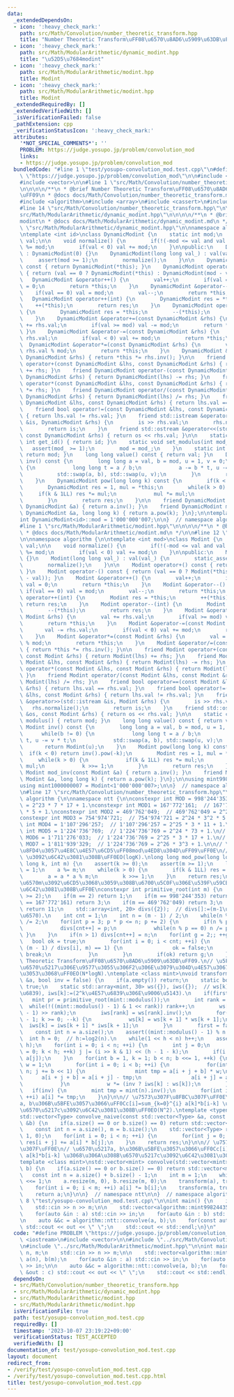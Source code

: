 ```yaml
---
data:
  _extendedDependsOn:
  - icon: ':heavy_check_mark:'
    path: src/Math/Convolution/number_theoretic_transform.hpp
    title: "Number Theoretic Transform\uFF08\u6570\u8AD6\u5909\u63DB\uFF09"
  - icon: ':heavy_check_mark:'
    path: src/Math/ModularArithmetic/dynamic_modint.hpp
    title: "\u52D5\u7684modint"
  - icon: ':heavy_check_mark:'
    path: src/Math/ModularArithmetic/modint.hpp
    title: Modint
  - icon: ':heavy_check_mark:'
    path: src/Math/ModularArithmetic/modint.hpp
    title: Modint
  _extendedRequiredBy: []
  _extendedVerifiedWith: []
  _isVerificationFailed: false
  _pathExtension: cpp
  _verificationStatusIcon: ':heavy_check_mark:'
  attributes:
    '*NOT_SPECIAL_COMMENTS*': ''
    PROBLEM: https://judge.yosupo.jp/problem/convolution_mod
    links:
    - https://judge.yosupo.jp/problem/convolution_mod
  bundledCode: "#line 1 \"test/yosupo-convolution_mod.test.cpp\"\n#define PROBLEM\
    \ \"https://judge.yosupo.jp/problem/convolution_mod\"\n\n#include <iostream>\n\
    #include <vector>\n\n#line 1 \"src/Math/Convolution/number_theoretic_transform.hpp\"\
    \n\n\n\n/**\n * @brief Number Theoretic Transform\uFF08\u6570\u8AD6\u5909\u63DB\
    \uFF09\n * @docs docs/Math/Convolution/number_theoretic_transform.md\n */\n\n\
    #include <algorithm>\n#include <array>\n#include <cassert>\n#include <utility>\n\
    #line 14 \"src/Math/Convolution/number_theoretic_transform.hpp\"\n\n#line 1 \"\
    src/Math/ModularArithmetic/dynamic_modint.hpp\"\n\n\n\n/**\n * @brief \u52D5\u7684\
    modint\n * @docs docs/Math/ModularArithmetic/dynamic_modint.md\n */\n\n#line 12\
    \ \"src/Math/ModularArithmetic/dynamic_modint.hpp\"\n\nnamespace algorithm {\n\
    \ntemplate <int id>\nclass DynamicModint {\n    static int mod;\n    long long\
    \ val;\n\n    void normalize() {\n        if(!(-mod <= val and val < mod)) val\
    \ %= mod;\n        if(val < 0) val += mod;\n    }\n\npublic:\n    DynamicModint()\
    \ : DynamicModint(0) {}\n    DynamicModint(long long val_) : val(val_) {\n   \
    \     assert(mod >= 1);\n        normalize();\n    }\n\n    DynamicModint operator+()\
    \ const { return DynamicModint(*this); }\n    DynamicModint operator-() const\
    \ { return (val == 0 ? DynamicModint(*this) : DynamicModint(mod - val)); }\n \
    \   DynamicModint &operator++() {\n        val++;\n        if(val == mod) val\
    \ = 0;\n        return *this;\n    }\n    DynamicModint &operator--() {\n    \
    \    if(val == 0) val = mod;\n        val--;\n        return *this;\n    }\n \
    \   DynamicModint operator++(int) {\n        DynamicModint res = *this;\n    \
    \    ++(*this);\n        return res;\n    }\n    DynamicModint operator--(int)\
    \ {\n        DynamicModint res = *this;\n        --(*this);\n        return res;\n\
    \    }\n    DynamicModint &operator+=(const DynamicModint &rhs) {\n        val\
    \ += rhs.val;\n        if(val >= mod) val -= mod;\n        return *this;\n   \
    \ }\n    DynamicModint &operator-=(const DynamicModint &rhs) {\n        val -=\
    \ rhs.val;\n        if(val < 0) val += mod;\n        return *this;\n    }\n  \
    \  DynamicModint &operator*=(const DynamicModint &rhs) {\n        val = val *\
    \ rhs.val % mod;\n        return *this;\n    }\n    DynamicModint &operator/=(const\
    \ DynamicModint &rhs) { return *this *= rhs.inv(); }\n\n    friend DynamicModint\
    \ operator+(const DynamicModint &lhs, const DynamicModint &rhs) { return DynamicModint(lhs)\
    \ += rhs; }\n    friend DynamicModint operator-(const DynamicModint &lhs, const\
    \ DynamicModint &rhs) { return DynamicModint(lhs) -= rhs; }\n    friend DynamicModint\
    \ operator*(const DynamicModint &lhs, const DynamicModint &rhs) { return DynamicModint(lhs)\
    \ *= rhs; }\n    friend DynamicModint operator/(const DynamicModint &lhs, const\
    \ DynamicModint &rhs) { return DynamicModint(lhs) /= rhs; }\n    friend bool operator==(const\
    \ DynamicModint &lhs, const DynamicModint &rhs) { return lhs.val == rhs.val; }\n\
    \    friend bool operator!=(const DynamicModint &lhs, const DynamicModint &rhs)\
    \ { return lhs.val != rhs.val; }\n    friend std::istream &operator>>(std::istream\
    \ &is, DynamicModint &rhs) {\n        is >> rhs.val;\n        rhs.normalize();\n\
    \        return is;\n    }\n    friend std::ostream &operator<<(std::ostream &os,\
    \ const DynamicModint &rhs) { return os << rhs.val; }\n\n    static constexpr\
    \ int get_id() { return id; }\n    static void set_modulus(int mod_) {\n     \
    \   assert(mod_ >= 1);\n        mod = mod_;\n    }\n    static int modulus() {\
    \ return mod; }\n    long long value() const { return val; }\n    DynamicModint\
    \ inv() const {\n        long long a = val, b = mod, u = 1, v = 0;\n        while(b)\
    \ {\n            long long t = a / b;\n            a -= b * t, u -= v * t;\n \
    \           std::swap(a, b), std::swap(u, v);\n        }\n        return DynamicModint(u);\n\
    \    }\n    DynamicModint pow(long long k) const {\n        if(k < 0) return inv().pow(-k);\n\
    \        DynamicModint res = 1, mul = *this;\n        while(k > 0) {\n       \
    \     if(k & 1LL) res *= mul;\n            mul *= mul;\n            k >>= 1;\n\
    \        }\n        return res;\n    }\n\n    friend DynamicModint mod_inv(const\
    \ DynamicModint &a) { return a.inv(); }\n    friend DynamicModint mod_pow(const\
    \ DynamicModint &a, long long k) { return a.pow(k); }\n};\n\ntemplate <int id>\n\
    int DynamicModint<id>::mod = 1'000'000'007;\n\n}  // namespace algorithm\n\n\n\
    #line 1 \"src/Math/ModularArithmetic/modint.hpp\"\n\n\n\n/**\n * @brief Modint\n\
    \ * @docs docs/Math/ModularArithmetic/modint.md\n */\n\n#line 12 \"src/Math/ModularArithmetic/modint.hpp\"\
    \n\nnamespace algorithm {\n\ntemplate <int mod>\nclass Modint {\n    long long\
    \ val;\n\n    void normalize() {\n        if(!(-mod <= val and val < mod)) val\
    \ %= mod;\n        if(val < 0) val += mod;\n    }\n\npublic:\n    Modint() : Modint(0)\
    \ {}\n    Modint(long long val_) : val(val_) {\n        static_assert(mod >= 1);\n\
    \        normalize();\n    }\n\n    Modint operator+() const { return Modint(*this);\
    \ }\n    Modint operator-() const { return (val == 0 ? Modint(*this) : Modint(mod\
    \ - val)); }\n    Modint &operator++() {\n        val++;\n        if(val == mod)\
    \ val = 0;\n        return *this;\n    }\n    Modint &operator--() {\n       \
    \ if(val == 0) val = mod;\n        val--;\n        return *this;\n    }\n    Modint\
    \ operator++(int) {\n        Modint res = *this;\n        ++(*this);\n       \
    \ return res;\n    }\n    Modint operator--(int) {\n        Modint res = *this;\n\
    \        --(*this);\n        return res;\n    }\n    Modint &operator+=(const\
    \ Modint &rhs) {\n        val += rhs.val;\n        if(val >= mod) val -= mod;\n\
    \        return *this;\n    }\n    Modint &operator-=(const Modint &rhs) {\n \
    \       val -= rhs.val;\n        if(val < 0) val += mod;\n        return *this;\n\
    \    }\n    Modint &operator*=(const Modint &rhs) {\n        val = val * rhs.val\
    \ % mod;\n        return *this;\n    }\n    Modint &operator/=(const Modint &rhs)\
    \ { return *this *= rhs.inv(); }\n\n    friend Modint operator+(const Modint &lhs,\
    \ const Modint &rhs) { return Modint(lhs) += rhs; }\n    friend Modint operator-(const\
    \ Modint &lhs, const Modint &rhs) { return Modint(lhs) -= rhs; }\n    friend Modint\
    \ operator*(const Modint &lhs, const Modint &rhs) { return Modint(lhs) *= rhs;\
    \ }\n    friend Modint operator/(const Modint &lhs, const Modint &rhs) { return\
    \ Modint(lhs) /= rhs; }\n    friend bool operator==(const Modint &lhs, const Modint\
    \ &rhs) { return lhs.val == rhs.val; }\n    friend bool operator!=(const Modint\
    \ &lhs, const Modint &rhs) { return lhs.val != rhs.val; }\n    friend std::istream\
    \ &operator>>(std::istream &is, Modint &rhs) {\n        is >> rhs.val;\n     \
    \   rhs.normalize();\n        return is;\n    }\n    friend std::ostream &operator<<(std::ostream\
    \ &os, const Modint &rhs) { return os << rhs.val; }\n\n    static constexpr int\
    \ modulus() { return mod; }\n    long long value() const { return val; }\n   \
    \ Modint inv() const {\n        long long a = val, b = mod, u = 1, v = 0;\n  \
    \      while(b != 0) {\n            long long t = a / b;\n            a -= b *\
    \ t, u -= v * t;\n            std::swap(a, b), std::swap(u, v);\n        }\n \
    \       return Modint(u);\n    }\n    Modint pow(long long k) const {\n      \
    \  if(k < 0) return inv().pow(-k);\n        Modint res = 1, mul = *this;\n   \
    \     while(k > 0) {\n            if(k & 1LL) res *= mul;\n            mul *=\
    \ mul;\n            k >>= 1;\n        }\n        return res;\n    }\n\n    friend\
    \ Modint mod_inv(const Modint &a) { return a.inv(); }\n    friend Modint mod_pow(const\
    \ Modint &a, long long k) { return a.pow(k); }\n};\n\nusing mint998244353 = Modint<998'244'353>;\n\
    using mint1000000007 = Modint<1'000'000'007>;\n\n}  // namespace algorithm\n\n\
    \n#line 17 \"src/Math/Convolution/number_theoretic_transform.hpp\"\n\nnamespace\
    \ algorithm {\n\nnamespace ntt {\n\nconstexpr int MOD = 998'244'353;   // 998'244'353\
    \ = 2^23 * 7 * 17 + 1.\nconstexpr int MOD1 = 167'772'161;  // 167'772'161 = 2^25\
    \ * 5 + 1.\nconstexpr int MOD2 = 469'762'049;  // 469'762'049 = 2^26 * 7 + 1.\n\
    constexpr int MOD3 = 754'974'721;  // 754'974'721 = 2^24 * 3^2 * 5 + 1.\n// constexpr\
    \ int MOD4 = 1'107'296'257;  // 1'107'296'257 = 2^25 * 3 * 11 + 1.\n// constexpr\
    \ int MOD5 = 1'224'736'769;  // 1'224'736'769 = 2^24 * 73 + 1.\n// constexpr int\
    \ MOD6 = 1'711'276'033;  // 1'224'736'769 = 2^25 * 3 * 17 + 1.\n// constexpr int\
    \ MOD7 = 1'811'939'329;  // 1'224'736'769 = 2^26 * 3^3 + 1.\n\n// \u7E70\u308A\
    \u8FD4\u3057\u4E8C\u4E57\u6CD5\uFF08mod\u4ED8\u304D\uFF09\uFF0E\n// a^k (mod m)\
    \ \u3092\u6C42\u3081\u308B\uFF0EO(logK).\nlong long mod_pow(long long a, long\
    \ long k, int m) {\n    assert(k >= 0);\n    assert(m >= 1);\n    long long res\
    \ = 1;\n    a %= m;\n    while(k > 0) {\n        if(k & 1LL) res = res * a % m;\n\
    \        a = a * a % m;\n        k >>= 1;\n    }\n    return res;\n}\n\n// \u7D20\
    \u6570m\u3092\u6CD5\u3068\u3059\u308B\u6700\u5C0F\u306E\u539F\u59CB\u6839\u3092\
    \u6C42\u3081\u308B\uFF0E\nconstexpr int primitive_root(int m) {\n    assert(m\
    \ >= 2);\n    if(m == 2) return 1;\n    if(m == 998'244'353) return 3;\n    if(m\
    \ == 167'772'161) return 3;\n    if(m == 469'762'049) return 3;\n    if(m == 754'974'721)\
    \ return 11;\n    std::array<int, 20> divs({2});  // divs[]:=(m-1\u306E\u7D20\u56E0\
    \u6570).\n    int cnt = 1;\n    int n = (m - 1) / 2;\n    while(n % 2 == 0) n\
    \ /= 2;\n    for(int p = 3; p * p <= n; p += 2) {\n        if(n % p == 0) {\n\
    \            divs[cnt++] = p;\n            while(n % p == 0) n /= p;\n       \
    \ }\n    }\n    if(n > 1) divs[cnt++] = n;\n    for(int g = 2;; ++g) {\n     \
    \   bool ok = true;\n        for(int i = 0; i < cnt; ++i) {\n            if(mod_pow(g,\
    \ (m - 1) / divs[i], m) == 1) {\n                ok = false;\n               \
    \ break;\n            }\n        }\n        if(ok) return g;\n    }\n}\n\n// Number\
    \ Theoretic Transform\uFF08\u6570\u8AD6\u5909\u63DB\uFF09.\n// \u5F15\u6570\u306E\
    \u6570\u5217\u306E\u9577\u3055\u306F2\u306E\u3079\u304D\u4E57\u3067\u3042\u308B\
    \u3053\u3068\uFF0EO(N*logN).\ntemplate <class mint>\nvoid transform(std::vector<mint>\
    \ &a, bool inv = false) {\n    if(a.empty()) return;\n    static bool first =\
    \ true;\n    static std::array<mint, 30> ws({}), iws({});  // ws[k]:=(2^k\u4E57\
    \u6839), iws[k]:=(2^k\u4E57\u6839\u306E\u9006\u5143).\n    if(first) {\n     \
    \   mint pr = primitive_root(mint::modulus());\n        int rank = 0;\n      \
    \  while(!((mint::modulus() - 1) & 1 << rank)) rank++;\n        ws[rank] = pr.pow((mint::modulus()\
    \ - 1) >> rank);\n        iws[rank] = ws[rank].inv();\n        for(int k = rank\
    \ - 1; k >= 0; --k) {\n            ws[k] = ws[k + 1] * ws[k + 1];\n          \
    \  iws[k] = iws[k + 1] * iws[k + 1];\n        }\n        first = false;\n    }\n\
    \    const int n = a.size();\n    assert((mint::modulus() - 1) % n == 0);\n  \
    \  int h = 0;  // h:=log2(n).\n    while(1 << h < n) h++;\n    assert(n == 1 <<\
    \ h);\n    for(int i = 0; i < n; ++i) {\n        int j = 0;\n        for(int k\
    \ = 0; k < h; ++k) j |= (i >> k & 1) << (h - 1 - k);\n        if(i < j) std::swap(a[i],\
    \ a[j]);\n    }\n    for(int b = 1, k = 1; b < n; b <<= 1, ++k) {\n        mint\
    \ w = 1;\n        for(int i = 0; i < b; ++i) {\n            for(int j = 0; j <\
    \ n; j += b << 1) {\n                mint tmp = a[i + j + b] * w;\n          \
    \      a[i + j + b] = a[i + j] - tmp;\n                a[i + j] = a[i + j] + tmp;\n\
    \            }\n            w *= (inv ? iws[k] : ws[k]);\n        }\n    }\n \
    \   if(inv) {\n        mint tmp = mint(n).inv();\n        for(int i = 0; i < n;\
    \ ++i) a[i] *= tmp;\n    }\n}\n\n// \u7573\u307F\u8FBC\u307F\uFF0E\n// \u6570\u5217\
    a, b\u306B\u5BFE\u3057\u3066\uFF0Cc[i]=sum_{k=0}^{i} a[k]*b[i-k] \u3068\u306A\u308B\
    \u6570\u5217c\u3092\u6C42\u3081\u308B\uFF0EO(N^2).\ntemplate <typename Type>\n\
    std::vector<Type> convolve_naive(const std::vector<Type> &a, const std::vector<Type>\
    \ &b) {\n    if(a.size() == 0 or b.size() == 0) return std::vector<Type>();\n\
    \    const int n = a.size(), m = b.size();\n    std::vector<Type> res(n + m -\
    \ 1, 0);\n    for(int i = 0; i < n; ++i) {\n        for(int j = 0; j < m; ++j)\
    \ res[i + j] += a[i] * b[j];\n    }\n    return res;\n}\n\n// \u7573\u307F\u8FBC\
    \u307F\uFF0E\n// \u6570\u5217a, b\u306B\u5BFE\u3057\u3066\uFF0Cc[i]=sum_{k=0}^{i}\
    \ a[k]*b[i-k] \u3068\u306A\u308B\u6570\u5217c\u3092\u6C42\u3081\u308B\uFF0EO(N*logN).\n\
    template <class mint>\nstd::vector<mint> convolve(std::vector<mint> a, std::vector<mint>\
    \ b) {\n    if(a.size() == 0 or b.size() == 0) return std::vector<mint>();\n \
    \   const int n = a.size() + b.size() - 1;\n    int m = 1;\n    while(m < n) m\
    \ <<= 1;\n    a.resize(m, 0), b.resize(m, 0);\n    transform(a), transform(b);\n\
    \    for(int i = 0; i < m; ++i) a[i] *= b[i];\n    transform(a, true);\n    a.resize(n);\n\
    \    return a;\n}\n\n}  // namespace ntt\n\n}  // namespace algorithm\n\n\n#line\
    \ 8 \"test/yosupo-convolution_mod.test.cpp\"\n\nint main() {\n    int n, m;\n\
    \    std::cin >> n >> m;\n\n    std::vector<algorithm::mint998244353> a(n), b(m);\n\
    \    for(auto &in : a) std::cin >> in;\n    for(auto &in : b) std::cin >> in;\n\
    \n    auto &&c = algorithm::ntt::convolve(a, b);\n    for(const auto &out : c)\
    \ std::cout << out << \" \";\n    std::cout << std::endl;\n}\n"
  code: "#define PROBLEM \"https://judge.yosupo.jp/problem/convolution_mod\"\n\n#include\
    \ <iostream>\n#include <vector>\n\n#include \"../src/Math/Convolution/number_theoretic_transform.hpp\"\
    \n#include \"../src/Math/ModularArithmetic/modint.hpp\"\n\nint main() {\n    int\
    \ n, m;\n    std::cin >> n >> m;\n\n    std::vector<algorithm::mint998244353>\
    \ a(n), b(m);\n    for(auto &in : a) std::cin >> in;\n    for(auto &in : b) std::cin\
    \ >> in;\n\n    auto &&c = algorithm::ntt::convolve(a, b);\n    for(const auto\
    \ &out : c) std::cout << out << \" \";\n    std::cout << std::endl;\n}\n"
  dependsOn:
  - src/Math/Convolution/number_theoretic_transform.hpp
  - src/Math/ModularArithmetic/dynamic_modint.hpp
  - src/Math/ModularArithmetic/modint.hpp
  - src/Math/ModularArithmetic/modint.hpp
  isVerificationFile: true
  path: test/yosupo-convolution_mod.test.cpp
  requiredBy: []
  timestamp: '2023-10-07 23:19:22+09:00'
  verificationStatus: TEST_ACCEPTED
  verifiedWith: []
documentation_of: test/yosupo-convolution_mod.test.cpp
layout: document
redirect_from:
- /verify/test/yosupo-convolution_mod.test.cpp
- /verify/test/yosupo-convolution_mod.test.cpp.html
title: test/yosupo-convolution_mod.test.cpp
---
```


